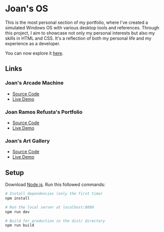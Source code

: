 # Joan's OS

This is the most personal section of my portfolio, where I've created a simulated Windows OS with various desktop tools and references. Through this project, I aim to showcase not only my personal interests but also my skills in HTML and CSS. It's a reflection of both my personal life and my experience as a developer.

You can now explore it [here](https://joan-os.app/).
## Links

### Joan's Arcade Machine
- [Source Code](https://github.com/jrefusta/joan-arcade-machine)
- [Live Demo](https://joan-arcade-machine.vercel.app/)

### Joan Ramos Refusta's Portfolio
- [Source Code](https://github.com/jrefusta/joan-portfolio)
- [Live Demo](https://joanramosrefusta.com/)

### Joan's Art Gallery
- [Source Code](https://github.com/jrefusta/joan-art-gallery)
- [Live Demo](https://joan-art-gallery.vercel.app/)

## Setup

Download [Node.js](https://nodejs.org/en/download/).
Run this followed commands:

``` bash
# Install dependencies (only the first time)
npm install

# Run the local server at localhost:8080
npm run dev

# Build for production in the dist/ directory
npm run build
```

